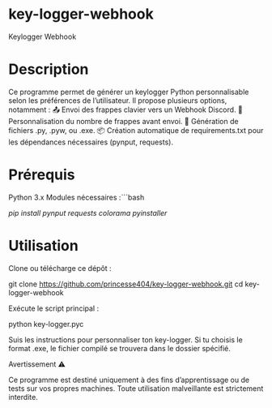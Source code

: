 # key-logger-webhook

Keylogger Webhook
# Description
Ce programme permet de générer un keylogger Python personnalisable selon les préférences de l’utilisateur. Il propose plusieurs options, notamment :
📤 Envoi des frappes clavier vers un Webhook Discord.
🔢 Personnalisation du nombre de frappes avant envoi.
📂 Génération de fichiers .py, .pyw, ou .exe.
📦 Création automatique de requirements.txt pour les dépendances nécessaires (pynput, requests).

# Prérequis
Python 3.x
Modules nécessaires :```bash

*pip install pynput requests colorama pyinstaller*

# Utilisation
    
Clone ou télécharge ce dépôt :

git clone https://github.com/princesse404/key-logger-webhook.git
cd key-logger-webhook

Exécute le script principal :

python key-logger.pyc


    
Suis les instructions pour personnaliser ton key-logger.
Si tu choisis le format .exe, le fichier compilé se trouvera dans le dossier spécifié.

Avertissement ⚠️

Ce programme est destiné uniquement à des fins d’apprentissage ou de tests sur vos propres machines. Toute utilisation malveillante est strictement interdite.
